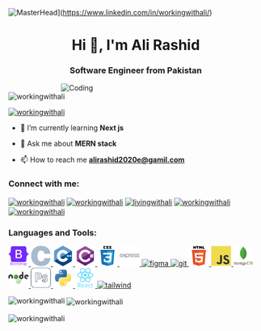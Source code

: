 ![MasterHead](https://www.sevenstarwebsolutions.com/wp-content/themes/sevenstar/img/banner-bg.gif)](https://www.linkedin.com/in/workingwithali/)
<h1 align="center">Hi 👋, I'm Ali Rashid</h1>
<h3 align="center">Software Engineer from Pakistan</h3>
<img align="right" alt="Coding" width="400" src="https://camo.githubusercontent.com/e8e7874b6cc5d172ffcef8d9d50a3a3371fe6b757d68af6574fc9afc70025340/68747470733a2f2f63646e2e6472696262626c652e636f6d2f75736572732f323133313939332f73637265656e73686f74732f343934393733362f6d656469612f34323164346564326633643233633733643634643230393633663631663432322e676966">


<p align="left"> <img src="https://komarev.com/ghpvc/?username=workingwithali&label=Profile%20views&color=0e75b6&style=flat" alt="workingwithali" /> </p>

<p align="left"> <a href="https://twitter.com/workingwithali" target="blank"><img src="https://img.shields.io/twitter/follow/workingwithali?logo=twitter&style=for-the-badge" alt="workingwithali" /></a> </p>

- 🌱 I’m currently learning **Next js**

- 💬 Ask me about **MERN stack**

- 📫 How to reach me **alirashid2020e@gamil.com**

<h3 align="left">Connect with me:</h3>
<p align="left">
<a href="https://twitter.com/workingwithali" target="blank"><img align="center" src="https://raw.githubusercontent.com/rahuldkjain/github-profile-readme-generator/master/src/images/icons/Social/twitter.svg" alt="workingwithali" height="30" width="40" /></a>
<a href="https://linkedin.com/in/workingwithali" target="blank"><img align="center" src="https://raw.githubusercontent.com/rahuldkjain/github-profile-readme-generator/master/src/images/icons/Social/linked-in-alt.svg" alt="workingwithali" height="30" width="40" /></a>
<a href="https://instagram.com/livingwithali" target="blank"><img align="center" src="https://raw.githubusercontent.com/rahuldkjain/github-profile-readme-generator/master/src/images/icons/Social/instagram.svg" alt="livingwithali" height="30" width="40" /></a>
<a href="https://www.youtube.com/channel/UCuVKYKXR8KGGRqgzDo6B9zQ" target="blank"><img align="center" src="https://raw.githubusercontent.com/rahuldkjain/github-profile-readme-generator/master/src/images/icons/Social/youtube.svg" alt="workingwithali" height="30" width="40" /></a>
<a href="https://www.leetcode.com/workingwithali" target="blank"><img align="center" src="https://raw.githubusercontent.com/rahuldkjain/github-profile-readme-generator/master/src/images/icons/Social/leet-code.svg" alt="workingwithali" height="30" width="40" /></a>
</p>

<h3 align="left">Languages and Tools:</h3>
<p align="left"> <a href="https://getbootstrap.com" target="_blank" rel="noreferrer"> <img src="https://raw.githubusercontent.com/devicons/devicon/master/icons/bootstrap/bootstrap-plain-wordmark.svg" alt="bootstrap" width="40" height="40"/> </a> <a href="https://www.cprogramming.com/" target="_blank" rel="noreferrer"> <img src="https://raw.githubusercontent.com/devicons/devicon/master/icons/c/c-original.svg" alt="c" width="40" height="40"/> </a> <a href="https://www.w3schools.com/cpp/" target="_blank" rel="noreferrer"> <img src="https://raw.githubusercontent.com/devicons/devicon/master/icons/cplusplus/cplusplus-original.svg" alt="cplusplus" width="40" height="40"/> </a> <a href="https://www.w3schools.com/cs/" target="_blank" rel="noreferrer"> <img src="https://raw.githubusercontent.com/devicons/devicon/master/icons/csharp/csharp-original.svg" alt="csharp" width="40" height="40"/> </a> <a href="https://www.w3schools.com/css/" target="_blank" rel="noreferrer"> <img src="https://raw.githubusercontent.com/devicons/devicon/master/icons/css3/css3-original-wordmark.svg" alt="css3" width="40" height="40"/> </a> <a href="https://expressjs.com" target="_blank" rel="noreferrer"> <img src="https://raw.githubusercontent.com/devicons/devicon/master/icons/express/express-original-wordmark.svg" alt="express" width="40" height="40"/> </a> <a href="https://www.figma.com/" target="_blank" rel="noreferrer"> <img src="https://www.vectorlogo.zone/logos/figma/figma-icon.svg" alt="figma" width="40" height="40"/> </a> <a href="https://git-scm.com/" target="_blank" rel="noreferrer"> <img src="https://www.vectorlogo.zone/logos/git-scm/git-scm-icon.svg" alt="git" width="40" height="40"/> </a> <a href="https://www.w3.org/html/" target="_blank" rel="noreferrer"> <img src="https://raw.githubusercontent.com/devicons/devicon/master/icons/html5/html5-original-wordmark.svg" alt="html5" width="40" height="40"/> </a> <a href="https://developer.mozilla.org/en-US/docs/Web/JavaScript" target="_blank" rel="noreferrer"> <img src="https://raw.githubusercontent.com/devicons/devicon/master/icons/javascript/javascript-original.svg" alt="javascript" width="40" height="40"/> </a> <a href="https://www.mongodb.com/" target="_blank" rel="noreferrer"> <img src="https://raw.githubusercontent.com/devicons/devicon/master/icons/mongodb/mongodb-original-wordmark.svg" alt="mongodb" width="40" height="40"/> </a> <a href="https://nodejs.org" target="_blank" rel="noreferrer"> <img src="https://raw.githubusercontent.com/devicons/devicon/master/icons/nodejs/nodejs-original-wordmark.svg" alt="nodejs" width="40" height="40"/> </a> <a href="https://www.photoshop.com/en" target="_blank" rel="noreferrer"> <img src="https://raw.githubusercontent.com/devicons/devicon/master/icons/photoshop/photoshop-line.svg" alt="photoshop" width="40" height="40"/> </a> <a href="https://www.python.org" target="_blank" rel="noreferrer"> <img src="https://raw.githubusercontent.com/devicons/devicon/master/icons/python/python-original.svg" alt="python" width="40" height="40"/> </a> <a href="https://reactjs.org/" target="_blank" rel="noreferrer"> <img src="https://raw.githubusercontent.com/devicons/devicon/master/icons/react/react-original-wordmark.svg" alt="react" width="40" height="40"/> </a> <a href="https://tailwindcss.com/" target="_blank" rel="noreferrer"> <img src="https://www.vectorlogo.zone/logos/tailwindcss/tailwindcss-icon.svg" alt="tailwind" width="40" height="40"/> </a> </p>

<p><img align="left" src="https://github-readme-stats.vercel.app/api/top-langs?username=workingwithali&show_icons=true&locale=en&layout=compact" alt="workingwithali" /></p>

<p>&nbsp;<img align="center" src="https://github-readme-stats.vercel.app/api?username=workingwithali&show_icons=true&locale=en" alt="workingwithali" /></p>

<p><img align="center" src="https://github-readme-streak-stats.herokuapp.com/?user=workingwithali&" alt="workingwithali" /></p>
